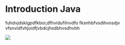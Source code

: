 # Introduction Java

fuhdvjdsklgpdfkboi;dfhvidufilnvdfo
fksnhbfvsdihvosdjv
vfsnvidfvhjoidfjvbdcjhsdbhvsdhvbh

<img src="https://raw.githubusercontent.com/harideep8/TD-Files-19-09-2020/master/images.png">
